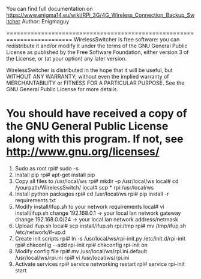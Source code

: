 You can find full documentation on https://www.enigma14.eu/wiki/RPi_3G/4G_Wireless_Connection_Backup_Switcher
Author: Enigmaguy

=========================================================================
WirelessSwitcher is free software: you can redistribute it and/or modify
it under the terms of the GNU General Public License as published by
the Free Software Foundation, either version 3 of the License, or
(at your option) any later version.

WirelessSwitcher is distributed in the hope that it will be useful,
but WITHOUT ANY WARRANTY; without even the implied warranty of
MERCHANTABILITY or FITNESS FOR A PARTICULAR PURPOSE.  See the
GNU General Public License for more details.

You should have received a copy of the GNU General Public License
along with this program.
If not, see http://www.gnu.org/licenses/
=========================================================================


1. Sudo as root
rpi# sudo -s
2. Install pip
rpi# apt-get install pip
3. Copy all files to /usr/local/ws
rpi# mkdir -p /usr/local/ws
local# cd /yourpath/WirelessSwitch/
local# scp * rpi:/usr/local/ws
4. Install python packages
rpi# cd /usr/local/ws
rpi# pip install -r requirements.txt
5. Modify install/ifup.sh to your network requirements
local# vi install/ifup.sh
change 192.168.0.1 -> your local lan network gateway
change 192.168.0.0/24 -> your local lan network address/netmask
6. Upload ifup.sh
local# scp install/ifup.sh rpi:/tmp
rpi# mv /tmp/ifup.sh /etc/network/if-up.d
7. Create init scripts
rpi# ln -s /usr/local/ws/rpi-init.py /etc/init.d/rpi-init
rpi# chkconfig --add rpi-init
rpi# chkconfig rpi-init on
8. Modify config file
rpi# mv /usr/local/ws/rpi.ini.default /usr/local/ws/rpi.ini
rpi# vi /usr/local/ws/rpi.ini
9. Activate services
rpi# service networking restart
rpi# service rpi-init start
